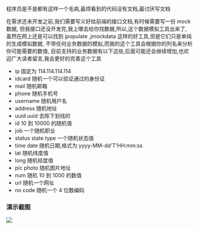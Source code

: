 程序员是不是都有这样一个毛病,最烦看到的代码没有文档,最讨厌写文档

在需求还未开发之前,我们需要写义好给前端的接口文档,有时候需要写一份 mock 数据,
但我接口还没开发完,我上哪去给你找数据,所以,这个数据模拟工具出来了,
虽然在网上还是可以找到 jpopulate ,jmockdata 这样的好工具,但是它们只是单纯的生成模拟数据,
不带任何业务数据的模拟,而我的这个工具会根据你的列名来分析你可能需要的数值,
目前支持的业务数据有以下这些,后面可能还会继续增加,也欢迎广大读者留言,我会更好的完善这个工具

- ip                    固定为 114.114.114.114
- idcard                随机一个可以验证通过的身份证
- mail                  随机邮箱
- phone                 随机手机号
- username              随机用户名
- address               随机地址
- uuid                  uuid 去除下划线的
- id                    10 到 10000 的随机值
- job                   一个随机职业
- status state type     一个随机状态值
- time date             随机日期,格式为 yyyy-MM-dd'T'HH:mm:ss
- lat                   随机纬度值
- long                  随机经度值
- pic  photo            随机图片地址
- num                   随机 10 到 1000 的数值
- url                   随机一个网址
- no code               随机一个 4 位数编码

### 演示截图
![](http://pic.yupoo.com/sanri1993/3f48b174/93797df0.png)